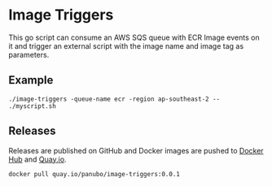 # Image Triggers

This go script can consume an AWS SQS queue with ECR Image events on it and trigger an external script with the image name and image tag as parameters.

## Example

```
./image-triggers -queue-name ecr -region ap-southeast-2 -- ./myscript.sh
```

## Releases

Releases are published on GitHub and Docker images are pushed to [Docker Hub](https://hub.docker.com/r/panubo/image-triggers) and [Quay.io](https://quay.io/panubo/image-triggers).

```
docker pull quay.io/panubo/image-triggers:0.0.1
```
